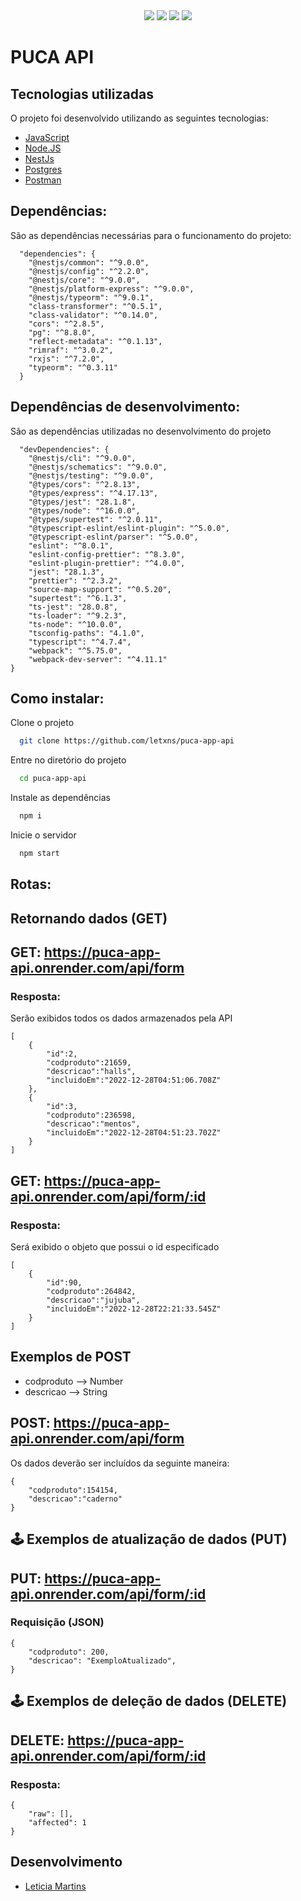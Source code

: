<!-- COMENTÁRIOS SOBRE PROJETO -->
<!-- 

- Poderia estruturar o backend de modo que cada form preenchido gerasse um arquivo json contendo 
os atributos definidos na página de configuração. A resposta esperada pela api após o post seria a seguinte:

[
  "document.json"
]

o nome do arquivo seria único e serviria como identificador para posteriormente acessar e manipular os dados


Acabei entendendo a proposta de outra forma no início e não consegui reestruturar a aplicação a tempo

 -->

<div align='center'>
    <img src="https://img.shields.io/badge/JavaScript-F7DF1E?style=for-the-badge&logo=javascript&logoColor=black" />
    <img src="https://img.shields.io/badge/Node.js-43853D?style=for-the-badge&logo=node.js&logoColor=white" />
    <img src="https://img.shields.io/badge/Nest.js-404D59?style=for-the-badge" />
    <img src="https://img.shields.io/badge/Postgres-07405E?style=for-the-badge&logo=sqlite&logoColor=white" />
</div>

# PUCA API

## Tecnologias utilizadas

O projeto foi desenvolvido utilizando as seguintes tecnologias:

- [JavaScript](https://developer.mozilla.org/pt-BR/docs/Web/JavaScript)
- [Node.JS](https://nodejs.org/en/)
- [NestJs](https://nestjs.com/)
- [Postgres](https://www.postgresql.org/)
- [Postman](https://www.postman.com/)

## Dependências:

São as dependências necessárias para o funcionamento do projeto:

```
  "dependencies": {
    "@nestjs/common": "^9.0.0",
    "@nestjs/config": "^2.2.0",
    "@nestjs/core": "^9.0.0",
    "@nestjs/platform-express": "^9.0.0",
    "@nestjs/typeorm": "^9.0.1",
    "class-transformer": "^0.5.1",
    "class-validator": "^0.14.0",
    "cors": "^2.8.5",
    "pg": "^8.8.0",
    "reflect-metadata": "^0.1.13",
    "rimraf": "^3.0.2",
    "rxjs": "^7.2.0",
    "typeorm": "^0.3.11"
  }

```

## Dependências de desenvolvimento:

São as dependências utilizadas no desenvolvimento do projeto

```
  "devDependencies": {
    "@nestjs/cli": "^9.0.0",
    "@nestjs/schematics": "^9.0.0",
    "@nestjs/testing": "^9.0.0",
    "@types/cors": "^2.8.13",
    "@types/express": "^4.17.13",
    "@types/jest": "28.1.8",
    "@types/node": "^16.0.0",
    "@types/supertest": "^2.0.11",
    "@typescript-eslint/eslint-plugin": "^5.0.0",
    "@typescript-eslint/parser": "^5.0.0",
    "eslint": "^8.0.1",
    "eslint-config-prettier": "^8.3.0",
    "eslint-plugin-prettier": "^4.0.0",
    "jest": "28.1.3",
    "prettier": "^2.3.2",
    "source-map-support": "^0.5.20",
    "supertest": "^6.1.3",
    "ts-jest": "28.0.8",
    "ts-loader": "^9.2.3",
    "ts-node": "^10.0.0",
    "tsconfig-paths": "4.1.0",
    "typescript": "^4.7.4",
    "webpack": "^5.75.0",
    "webpack-dev-server": "^4.11.1"
}
```

## Como instalar:

Clone o projeto

```bash
  git clone https://github.com/letxns/puca-app-api

```

Entre no diretório do projeto

```bash
  cd puca-app-api
```

Instale as dependências

```bash
  npm i
```

Inicie o servidor

```bash
  npm start
```

## Rotas:

## Retornando dados (GET)

## GET: https://puca-app-api.onrender.com/api/form

### Resposta: 

Serão exibidos todos os dados armazenados pela API

```
[
	{
        "id":2,
        "codproduto":21659,
        "descricao":"halls",
        "incluidoEm":"2022-12-28T04:51:06.708Z"
	},
    {
        "id":3,
        "codproduto":236598,
        "descricao":"mentos",
        "incluidoEm":"2022-12-28T04:51:23.702Z"
    }
]

```

## GET: https://puca-app-api.onrender.com/api/form/:id

### Resposta:

Será exibido o objeto que possui o id especificado

```
[
	{
        "id":90,
        "codproduto":264842,
        "descricao":"jujuba",
        "incluidoEm":"2022-12-28T22:21:33.545Z"
	}
]

```

## Exemplos de POST

* codproduto --> Number
* descricao --> String

## POST: https://puca-app-api.onrender.com/api/form

Os dados deverão ser incluídos da seguinte maneira:

```
{
    "codproduto":154154,
    "descricao":"caderno"
}
```


## 🕹️ Exemplos de atualização de dados (PUT)

## PUT: https://puca-app-api.onrender.com/api/form/:id

### Requisição (JSON)

```
{
	"codproduto": 200,
	"descricao": "ExemploAtualizado",
}
```

## 🕹️ Exemplos de deleção de dados (DELETE)

## DELETE: https://puca-app-api.onrender.com/api/form/:id

### Resposta:
```
{
    "raw": [],
    "affected": 1
}
```

## Desenvolvimento

- [Leticia Martins](https://github.com/letxns)
